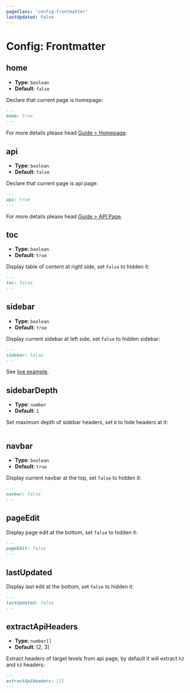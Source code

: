 ```yaml
---
pageClass: 'config-frontmatter'
lastUpdated: false
---
```


# Config: Frontmatter

## home

- **Type**: `boolean`
- **Default**: `false`

Declare that current page is homepage:

```md
---
home: true
---
```

For more details please head [Guide > Homepage](../guide/home.md).

## api

- **Type**: `boolean`
- **Default**: `false`

Declare that current page is api page:

```md
---
api: true
---
```

For more details please head [Guide > API Page](../guide/api-page.md).

## toc

- **Type**: `boolean`
- **Default**: `true`

Display table of content at right side, set `false` to hidden it:

```md
---
toc: false
---
```

## sidebar

- **Type**: `boolean`
- **Default**: `true`

Display current sidebar at left side, set `false` to hidden sidebar:

```md
---
sidebar: false
---
```

See [live example](../../../docs/docs/examples/disable-sidebar.md).

## sidebarDepth

- **Type**: `number`
- **Default**: `1`

Set maximum depth of sidebar headers, set `0` to hide headers at it:

```md

```

## navbar

- **Type**: `boolean`
- **Default**: `true`

Display current navbar at the top, set `false` to hidden it:

```md
---
navbar: false
---
```

## pageEdit

Display page edit at the bottom, set `false` to hidden it:

```md
---
pageEdit: false
---
```

## lastUpdated

Display last edit at the bottom, set `false` to hidden it:

```md
---
lastUpdated: false
---
```

## extractApiHeaders

- **Type**: `number[]`
- **Default**: [2, 3]

Extract headers of target levels from api page, by default it will extract `h2` and `h3` headers:

```md
---
extractApiHeaders: [2]
---
```

